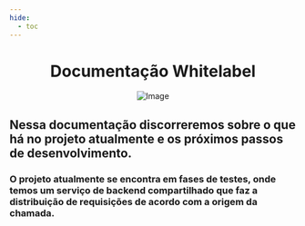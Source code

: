 ```yaml
---
hide:
  - toc
---
```


<h1 style="text-align: center">Documentação Whitelabel</h1>


<div style="text-align: center;">
    <img alt="Image" src="https://motbot.com.br/assets/theme-in9/images/atleta-motbot-1-3c7aed9f48f15b2765d1af38ae2db71dd56e316d0325b5972ddd20bc0b674b44.png"/>
</div>




## Nessa documentação discorreremos sobre o que há no projeto atualmente e os próximos passos de desenvolvimento.

### O projeto atualmente se encontra em fases de testes, onde temos um serviço de backend compartilhado que faz a distribuição de requisições de acordo com a origem da chamada.

   